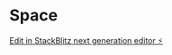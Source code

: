 # Space

[Edit in StackBlitz next generation editor ⚡️](https://stackblitz.com/~/github.com/ShujaShah/Space)